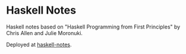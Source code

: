 # Haskell Notes

Haskell notes based on "Haskell Programming from First Principles" by Chris Allen and Julie Moronuki.

Deployed at [haskell-notes](https://jieyouxu.github.io/haskell-notes/).
